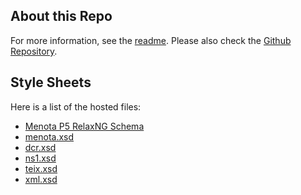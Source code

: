 ## About this Repo
For more information, see the [readme](README). Please also check the [Github Repository](https://github.com/BalduinLandolt/menota-xsd-schema).

## Style Sheets

Here is a list of the hosted files:

- [Menota P5 RelaxNG Schema](https://raw.githubusercontent.com/BalduinLandolt/menota-xsd-schema/master/menotaP5.rng)
- [menota.xsd](https://raw.githubusercontent.com/BalduinLandolt/menota-xsd-schema/master/menota.xsd)
- [dcr.xsd](https://raw.githubusercontent.com/BalduinLandolt/menota-xsd-schema/master/dcr.xsd)
- [ns1.xsd](https://raw.githubusercontent.com/BalduinLandolt/menota-xsd-schema/master/ns1.xsd)
- [teix.xsd](https://raw.githubusercontent.com/BalduinLandolt/menota-xsd-schema/master/teix.xsd)
- [xml.xsd](https://raw.githubusercontent.com/BalduinLandolt/menota-xsd-schema/master/xml.xsd)

